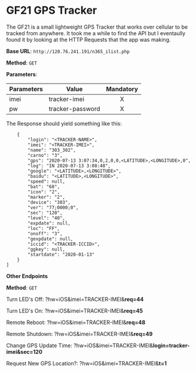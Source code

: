 # GF21 GPS Tracker
The GF21 is a small lightweight GPS Tracker that works over cellular to be tracked from anywhere. It took me a while to find the API but I eventaully found it by looking at the HTTP Requests that the app was making.

**Base URL**: `http://120.76.241.191/n365_ilist.php`

**Method**: `GET`

**Parameters**:

| Parameters | Value                    | Mandatory |
| ---------- | ------------------------ | :-------: |
| imei       | tracker-imei             | X         |
| pw         | tracker-password         | X         |

The Response should yield something like this:

```[
    {
        "login": "<TRACKER-NAME>",
        "imei": "<TRACKER-IMEI>",
        "name": "303_302",
        "carno": "3",
        "gps": "2020-07-13 3:07:34,0,2,0,0,<LATITUDE>,<LONGITUDE>,0",
        "log": "IN 2020-07-13 3:08:48",
        "google": "<LATITUDE>,<LONGITUDE>",
        "baidu": "<LATITUDE>,<LONGITUDE>",
        "speed": null,
        "bat": "68",
        "icon": "2",
        "marker": "2",
        "device": "303",
        "ver": "77;0000;0",
        "sec": "120",
        "level": "40",
        "expdate": null,
        "loc": "FF",
        "onoff": "3",
        "gexpdate": null,
        "iccid": "<TRACKER-ICCID>",
        "ggkey": null,
        "startdate": "2020-01-13"
    }
]
```

**Other Endpoints**

**Method**: `GET`

Turn LED's Off: ?hw=iOS&imei=TRACKER-IMEI&**req=44**
    
Turn LED's On: ?hw=iOS&imei=TRACKER-IMEI&**req=45**
    
Remote Reboot: ?hw=iOS&imei=TRACKER-IMEI&**req=48**
    
Remote Shutdown: ?hw=iOS&imei=TRACKER-IMEI&**req=49**
    
Change GPS Update Time: ?hw=iOS&imei=TRACKER-IMEI&**login=tracker-imei&sec=120**

Request New GPS Location?: ?hw=iOS&imei=TRACKER-IMEI&**t=1**
